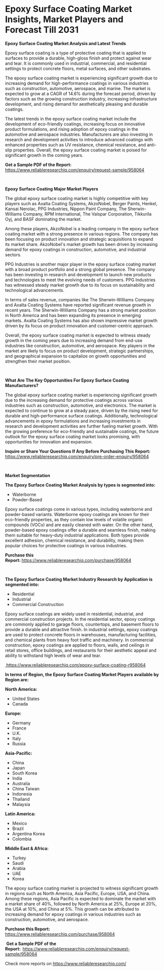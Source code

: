 <p><h1>Epoxy Surface Coating Market Insights, Market Players and Forecast Till 2031</h1></p><p><strong>Epoxy Surface Coating Market Analysis and Latest Trends</strong></p>
<p><p>Epoxy surface coating is a type of protective coating that is applied to surfaces to provide a durable, high-gloss finish and protect against wear and tear. It is commonly used in industrial, commercial, and residential settings to protect concrete floors, metal surfaces, and other substrates.</p><p>The epoxy surface coating market is experiencing significant growth due to increasing demand for high-performance coatings in various industries such as construction, automotive, aerospace, and marine. The market is expected to grow at a CAGR of 14.6% during the forecast period, driven by factors such as the growing construction industry, increasing infrastructure development, and rising demand for aesthetically pleasing and durable coatings.</p><p>The latest trends in the epoxy surface coating market include the development of eco-friendly coatings, increasing focus on innovative product formulations, and rising adoption of epoxy coatings in the automotive and aerospace industries. Manufacturers are also investing in research and development activities to introduce advanced coatings with enhanced properties such as UV resistance, chemical resistance, and anti-slip properties. Overall, the epoxy surface coating market is poised for significant growth in the coming years.</p></p>
<p><strong>Get a Sample PDF of the Report:&nbsp;</strong> <a href="https://www.reliableresearchiq.com/enquiry/request-sample/958064">https://www.reliableresearchiq.com/enquiry/request-sample/958064</a></p>
<p>&nbsp;</p>
<p><strong>Epoxy Surface Coating Major Market Players</strong></p>
<p><p>The global epoxy surface coating market is highly competitive with key players such as Axalta Coating Systems, AkzoNobel, Berger Paints, Henkel, Kansai Nerolac, PPG Industries, Nippon Paint Company, The Sherwin-Williams Company, RPM International, The Valspar Corporation, Tikkurila Oyj, and BASF dominating the market.</p><p>Among these players, AkzoNobel is a leading company in the epoxy surface coating market with a strong presence in various regions. The company has been focusing on product innovation and strategic acquisitions to expand its market share. AkzoNobel's market growth has been driven by increasing demand for epoxy coatings in construction, automotive, and industrial sectors.</p><p>PPG Industries is another major player in the epoxy surface coating market with a broad product portfolio and a strong global presence. The company has been investing in research and development to launch new products and technologies to meet the evolving needs of customers. PPG Industries has witnessed steady market growth due to its focus on sustainability and technological advancements.</p><p>In terms of sales revenue, companies like The Sherwin-Williams Company and Axalta Coating Systems have reported significant revenue growth in recent years. The Sherwin-Williams Company has a strong market position in North America and has been expanding its presence in emerging markets. Axalta Coating Systems has also shown impressive market growth driven by its focus on product innovation and customer-centric approach.</p><p>Overall, the epoxy surface coating market is expected to witness steady growth in the coming years due to increasing demand from end-use industries like construction, automotive, and aerospace. Key players in the market are likely to focus on product development, strategic partnerships, and geographical expansion to capitalize on growth opportunities and strengthen their market position.</p></p>
<p>&nbsp;</p>
<p><strong>What Are The Key Opportunities For Epoxy Surface Coating Manufacturers?</strong></p>
<p><p>The global epoxy surface coating market is experiencing significant growth due to the increasing demand for protective coatings across various industries such as construction, automotive, and electronics. The market is expected to continue to grow at a steady pace, driven by the rising need for durable and high-performance surface coatings. Additionally, technological advancements in epoxy formulations and increasing investments in research and development activities are further fueling market growth. With the growing preference for eco-friendly and sustainable coatings, the future outlook for the epoxy surface coating market looks promising, with opportunities for innovation and expansion.</p></p>
<p><strong>Inquire or Share Your Questions If Any Before Purchasing This Report:</strong> <a href="https://www.reliableresearchiq.com/enquiry/pre-order-enquiry/958064">https://www.reliableresearchiq.com/enquiry/pre-order-enquiry/958064</a></p>
<p>&nbsp;</p>
<p><strong>Market Segmentation</strong></p>
<p><strong>The Epoxy Surface Coating Market Analysis by types is segmented into:</strong></p>
<p><ul><li>Waterborne</li><li>Powder-Based</li></ul></p>
<p><p>Epoxy surface coatings come in various types, including waterborne and powder-based variants. Waterborne epoxy coatings are known for their eco-friendly properties, as they contain low levels of volatile organic compounds (VOCs) and are easily cleaned with water. On the other hand, powder-based epoxy coatings offer a durable and seamless finish, making them suitable for heavy-duty industrial applications. Both types provide excellent adhesion, chemical resistance, and durability, making them popular choices for protective coatings in various industries.</p></p>
<p><strong>Purchase this Report:&nbsp;</strong><a href="https://www.reliableresearchiq.com/purchase/958064">https://www.reliableresearchiq.com/purchase/958064</a></p>
<p>&nbsp;</p>
<p><strong>The Epoxy Surface Coating Market Industry Research by Application is segmented into:</strong></p>
<p><ul><li>Residential</li><li>Industrial</li><li>Commercial Construction</li></ul></p>
<p><p>Epoxy surface coatings are widely used in residential, industrial, and commercial construction projects. In the residential sector, epoxy coatings are commonly applied to garage floors, countertops, and basement floors to provide a durable and attractive finish. In industrial settings, epoxy coatings are used to protect concrete floors in warehouses, manufacturing facilities, and chemical plants from heavy foot traffic and machinery. In commercial construction, epoxy coatings are applied to floors, walls, and ceilings in retail stores, office buildings, and restaurants for their aesthetic appeal and ability to withstand high levels of wear and tear.</p></p>
<p><a href="https://www.reliableresearchiq.com/epoxy-surface-coating-r958064">&nbsp;https://www.reliableresearchiq.com/epoxy-surface-coating-r958064</a></p>
<p><strong>In terms of Region, the Epoxy Surface Coating Market Players available by Region are:</strong></p>
<p>
    <p> <strong> North America: </strong>
        <ul>
            <li>United States</li>
            <li>Canada</li>
        </ul>
        </p> 
    <p> <strong> Europe: </strong>
        <ul>
            <li>Germany</li>
            <li>France</li>
            <li>U.K.</li>
            <li>Italy</li>
            <li>Russia</li>
        </ul>
        </p> 
    <p> <strong> Asia-Pacific: </strong>
        <ul>
            <li>China</li>
            <li>Japan</li>
            <li>South Korea</li>
            <li>India</li>
            <li>Australia</li>
            <li>China Taiwan</li>
            <li>Indonesia</li>
            <li>Thailand</li>
            <li>Malaysia</li>
        </ul>
        </p> 
    <p> <strong> Latin America: </strong>
        <ul>
            <li>Mexico</li>
            <li>Brazil</li>
            <li>Argentina Korea</li>
            <li>Colombia</li>
        </ul>
        </p> 
    <p> <strong> Middle East & Africa: </strong>
        <ul>
            <li>Turkey</li>
            <li>Saudi</li>
            <li>Arabia</li>
            <li>UAE</li>
            <li>Korea</li>
        </ul>
    </p>
    </p>
<p><p>The epoxy surface coating market is projected to witness significant growth in regions such as North America, Asia Pacific, Europe, USA, and China. Among these regions, Asia Pacific is expected to dominate the market with a market share of 40%, followed by North America at 25%, Europe at 20%, the USA at 10%, and China at 5%. This growth can be attributed to increasing demand for epoxy coatings in various industries such as construction, automotive, and aerospace.</p></p>
<p><strong>Purchase this Report: </strong><a href="https://www.reliableresearchiq.com/purchase/958064">https://www.reliableresearchiq.com/purchase/958064</a></p>
<p>&nbsp;<strong>Get a Sample PDF of the Report:&nbsp;&nbsp;</strong><a href="https://www.reliableresearchiq.com/enquiry/request-sample/958064">https://www.reliableresearchiq.com/enquiry/request-sample/958064</a></p>
<p><strong></strong></p>
<p>Check more reports on <a href="https://www.reliableresearchiq.com/">https://www.reliableresearchiq.com/</a></p>